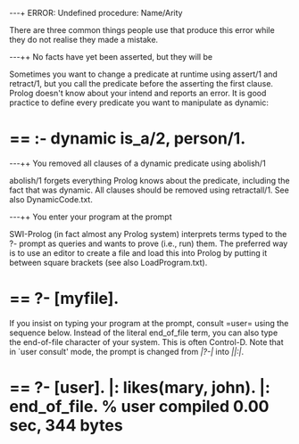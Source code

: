 ---+ ERROR: Undefined procedure: Name/Arity

There are three common things people use that produce this error while
they do not realise they made a mistake.

---++ No facts have yet been asserted, but they will be

Sometimes you want to change a predicate at runtime using assert/1 and
retract/1, but you call the predicate before the asserting the first
clause. Prolog doesn't know about your intend and reports an error. It
is good practice to define every predicate you want to manipulate as
dynamic:

==
:- dynamic
	is_a/2,
	person/1.
==

---++ You removed all clauses of a dynamic predicate using abolish/1

abolish/1 forgets everything Prolog knows about the predicate, including
the fact that was dynamic. All clauses should be removed using
retractall/1.  See also DynamicCode.txt.

---++ You enter your program at the prompt

SWI-Prolog (in fact almost any Prolog system) interprets terms typed to
the ?- prompt as queries and wants to prove (i.e., run) them. The
preferred way is to use an editor to create a file and load this into Prolog
by putting it between square brackets (see also LoadProgram.txt).

==
?- [myfile].
==

If you insist on typing your program at the prompt, consult =user= using
the sequence below. Instead of the literal end_of_file term, you can
also type the end-of-file character of your system. This is often
Control-D.  Note that in `user consult' mode, the prompt is changed
from *|?-|* into *||:|*.

==
?- [user].
|: likes(mary, john).
|: end_of_file.
% user compiled 0.00 sec, 344 bytes 
==
